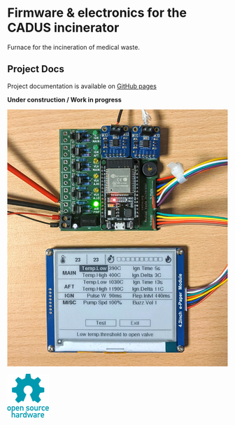 # Firmware & electronics for the CADUS incinerator
Furnace for the incineration of medical waste.

## Project Docs
Project documentation is available on [GitHub pages](https://patrislav1.github.io/incinerator/)

**Under construction / Work in progress**

![Hardware Photo](docs/hw_photo.jpg)

![Open Source Hardware](docs/oshw-logo-100-px.png)
